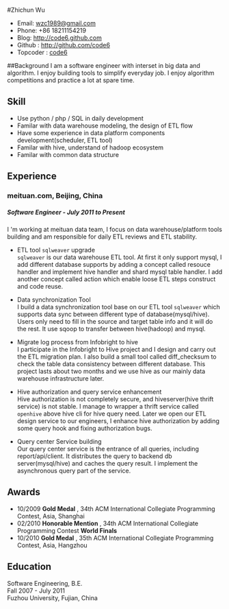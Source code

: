 #Zhichun Wu 

* Email: <wzc1989@gmail.com>
* Phone: +86 18211154219 
* Blog: <http://code6.github.com>
* Github : <http://github.com/code6>
* Topcoder : [code6](http://community.topcoder.com/tc?module=MemberProfile&cr=22758532) 

##Background
I am a software engineer with interset in big data and algorithm. I enjoy building tools to simplify everyday job. I enjoy algorithm competitions and practice a lot at spare time. 

## Skill

* Use python / php / SQL in daily development
* Familar with data warehouse modeling, the design of ETL flow
* Have some experience in data platform components development(scheduler, ETL tool)
* Familar with hive, understand of hadoop ecosystem
* Familar with common data structure


## Experience

### meituan.com, Beijing, China

##### Software Engineer - July 2011 to Present

I 'm working at meituan data team, I focus on data warehouse/platform tools building and am responsible for  daily ETL reviews and ETL stability. 

* ETL tool `sqlweaver` upgrade  
  `sqlweaver` is our data warehouse ETL tool. At first it only support mysql, I add different database supports by adding a concept called resouce handler and implement hive handler and shard mysql table handler. I add another concept called action which enable loose ETL steps construct and code reuse. 
 
* Data synchronization Tool  
  I build a data synchronization tool base on our ETL tool `sqlweaver` which supports data sync between different type of database(mysql/hive). Users only need to fill in the source and target table info and it will do the rest. It use sqoop to transfer between hive(hadoop) and mysql.
  
* Migrate log process from Infobright to hive  
  I participate in the Infobright to Hive project and I design and carry out the ETL migration plan. I also build a small tool called diff_checksum to check the table data consistency between different database. This project lasts about two months and we use hive as our mainly data warehouse infrastructure later.

* Hive authorization and query service enhancement  
 Hive authorization is not completely secure, and hiveserver(hive thrift service) is not stable. I manage to wrapper a thrift service called `openhive` above hive cli for hive query need. Later we open our ETL design service to our engineers, I enhance hive authorization by adding some query hook and fixing authorization bugs.
 
* Query center Service building  
 Our query center service is the entrance of all queries, including report/api/client. It distributes the query to backend db server(mysql/hive) and caches the query result. I implement the asynchronous query part of the service.
 
<!--
* upgrade hive version in production 
-->


## Awards
* 10/2009 **Gold Medal** , 34th ACM International Collegiate Programming Contest, Asia, Shanghai
* 02/2010 **Honorable Mention** , 34th ACM International Collegiate Programming Contest **World Finals**
* 10/2010 **Gold Medal** , 35th ACM International Collegiate Programming Contest, Asia, Hangzhou


## Education
Software Engineering, B.E.  
Fall 2007 - July 2011  
Fuzhou University, Fujian, China


   

